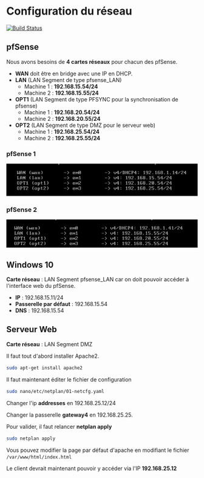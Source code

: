 # Configuration du réseau

[![Build Status](https://travis-ci.org/joemccann/dillinger.svg?branch=master)](https://travis-ci.org/joemccann/dillinger)

## pfSense

Nous avons besoins de **4 cartes réseaux** pour chacun des pfSense.

- **WAN** doit être en bridge avec une IP en DHCP.
- **LAN** (LAN Segment de type pfsense_LAN)
    - Machine 1 : **192.168.15.54/24**
    - Machine 2 : **192.168.15.55/24**
- **OPT1** (LAN Segment de type PFSYNC pour la synchronisation de pfsense)
    - Machine 1 : **192.168.20.54/24**
    - Machine 2 : **192.168.20.55/24**
- **OPT2** (LAN Segment de type DMZ pour le serveur web)
    - Machine 1 : **192.168.25.54/24**
    - Machine 2 : **192.168.25.55/24**

### pfSense 1

![pfSense 1](pfsense1.png)

### pfSense 2

![pfSense 2](pfsense2.png)

## Windows 10

**Carte réseau** : LAN Segment pfsense_LAN car on doit pouvoir accéder à l'interface web du pfSense.
- **IP** : 192.168.15.11/24
- **Passerelle par défaut** : 192.168.15.54
- **DNS** : 192.168.15.54

## Serveur Web
**Carte réseau** : LAN Segment DMZ

Il faut tout d'abord installer Apache2.
```sh
sudo apt-get install apache2
```

Il faut maintenant éditer le fichier de configuration
```sh
sudo nano/etc/netplan/01-netcfg.yaml
```

Changer l'ip **addresses** en 192.168.25.12/24

Changer la passerelle **gateway4** en 192.168.25.25.

Pour valider, il faut relancer **netplan apply**
```sh
sudo netplan apply
```

Vous pouvez modifier la page par défaut d'apache en modifiant le fichier `/var/www/html/index.html`

Le client devrait maintenant pouvoir y accéder via l'IP **192.168.25.12**
